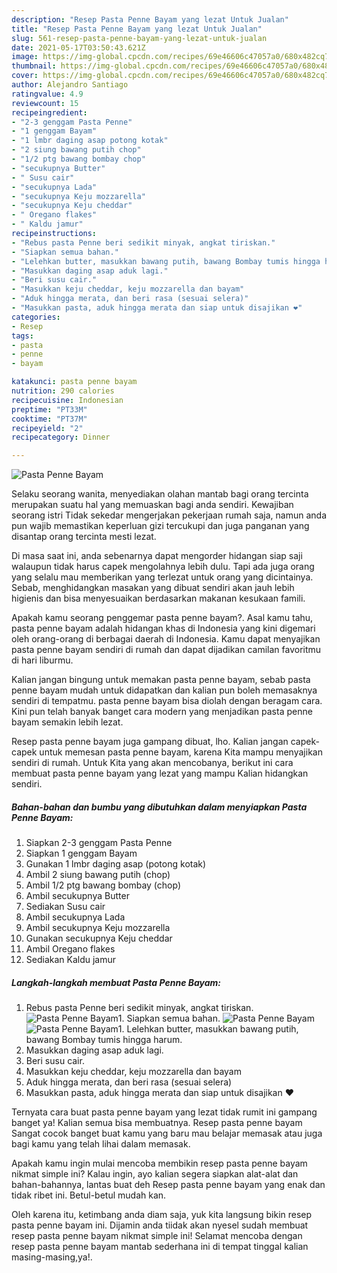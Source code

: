 ```yaml
---
description: "Resep Pasta Penne Bayam yang lezat Untuk Jualan"
title: "Resep Pasta Penne Bayam yang lezat Untuk Jualan"
slug: 561-resep-pasta-penne-bayam-yang-lezat-untuk-jualan
date: 2021-05-17T03:50:43.621Z
image: https://img-global.cpcdn.com/recipes/69e46606c47057a0/680x482cq70/pasta-penne-bayam-foto-resep-utama.jpg
thumbnail: https://img-global.cpcdn.com/recipes/69e46606c47057a0/680x482cq70/pasta-penne-bayam-foto-resep-utama.jpg
cover: https://img-global.cpcdn.com/recipes/69e46606c47057a0/680x482cq70/pasta-penne-bayam-foto-resep-utama.jpg
author: Alejandro Santiago
ratingvalue: 4.9
reviewcount: 15
recipeingredient:
- "2-3 genggam Pasta Penne"
- "1 genggam Bayam"
- "1 lmbr daging asap potong kotak"
- "2 siung bawang putih chop"
- "1/2 ptg bawang bombay chop"
- "secukupnya Butter"
- " Susu cair"
- "secukupnya Lada"
- "secukupnya Keju mozzarella"
- "secukupnya Keju cheddar"
- " Oregano flakes"
- " Kaldu jamur"
recipeinstructions:
- "Rebus pasta Penne beri sedikit minyak, angkat tiriskan."
- "Siapkan semua bahan."
- "Lelehkan butter, masukkan bawang putih, bawang Bombay tumis hingga harum."
- "Masukkan daging asap aduk lagi."
- "Beri susu cair."
- "Masukkan keju cheddar, keju mozzarella dan bayam"
- "Aduk hingga merata, dan beri rasa (sesuai selera)"
- "Masukkan pasta, aduk hingga merata dan siap untuk disajikan ❤️"
categories:
- Resep
tags:
- pasta
- penne
- bayam

katakunci: pasta penne bayam 
nutrition: 290 calories
recipecuisine: Indonesian
preptime: "PT33M"
cooktime: "PT37M"
recipeyield: "2"
recipecategory: Dinner

---
```



![Pasta Penne Bayam](https://img-global.cpcdn.com/recipes/69e46606c47057a0/680x482cq70/pasta-penne-bayam-foto-resep-utama.jpg)

Selaku seorang wanita, menyediakan olahan mantab bagi orang tercinta merupakan suatu hal yang memuaskan bagi anda sendiri. Kewajiban seorang istri Tidak sekedar mengerjakan pekerjaan rumah saja, namun anda pun wajib memastikan keperluan gizi tercukupi dan juga panganan yang disantap orang tercinta mesti lezat.

Di masa  saat ini, anda sebenarnya dapat mengorder hidangan siap saji walaupun tidak harus capek mengolahnya lebih dulu. Tapi ada juga orang yang selalu mau memberikan yang terlezat untuk orang yang dicintainya. Sebab, menghidangkan masakan yang dibuat sendiri akan jauh lebih higienis dan bisa menyesuaikan berdasarkan makanan kesukaan famili. 



Apakah kamu seorang penggemar pasta penne bayam?. Asal kamu tahu, pasta penne bayam adalah hidangan khas di Indonesia yang kini digemari oleh orang-orang di berbagai daerah di Indonesia. Kamu dapat menyajikan pasta penne bayam sendiri di rumah dan dapat dijadikan camilan favoritmu di hari liburmu.

Kalian jangan bingung untuk memakan pasta penne bayam, sebab pasta penne bayam mudah untuk didapatkan dan kalian pun boleh memasaknya sendiri di tempatmu. pasta penne bayam bisa diolah dengan beragam cara. Kini pun telah banyak banget cara modern yang menjadikan pasta penne bayam semakin lebih lezat.

Resep pasta penne bayam juga gampang dibuat, lho. Kalian jangan capek-capek untuk memesan pasta penne bayam, karena Kita mampu menyajikan sendiri di rumah. Untuk Kita yang akan mencobanya, berikut ini cara membuat pasta penne bayam yang lezat yang mampu Kalian hidangkan sendiri.

<!--inarticleads1-->

##### Bahan-bahan dan bumbu yang dibutuhkan dalam menyiapkan Pasta Penne Bayam:

1. Siapkan 2-3 genggam Pasta Penne
1. Siapkan 1 genggam Bayam
1. Gunakan 1 lmbr daging asap (potong kotak)
1. Ambil 2 siung bawang putih (chop)
1. Ambil 1/2 ptg bawang bombay (chop)
1. Ambil secukupnya Butter
1. Sediakan  Susu cair
1. Ambil secukupnya Lada
1. Ambil secukupnya Keju mozzarella
1. Gunakan secukupnya Keju cheddar
1. Ambil  Oregano flakes
1. Sediakan  Kaldu jamur




<!--inarticleads2-->

##### Langkah-langkah membuat Pasta Penne Bayam:

1. Rebus pasta Penne beri sedikit minyak, angkat tiriskan.
<img src="https://img-global.cpcdn.com/steps/a56b21467ef7a0f0/160x128cq70/pasta-penne-bayam-langkah-memasak-1-foto.jpg" alt="Pasta Penne Bayam">1. Siapkan semua bahan.
<img src="https://img-global.cpcdn.com/steps/fab8fc634c6d3ae8/160x128cq70/pasta-penne-bayam-langkah-memasak-2-foto.jpg" alt="Pasta Penne Bayam"><img src="https://img-global.cpcdn.com/steps/befb12745ebec4dc/160x128cq70/pasta-penne-bayam-langkah-memasak-2-foto.jpg" alt="Pasta Penne Bayam">1. Lelehkan butter, masukkan bawang putih, bawang Bombay tumis hingga harum.
1. Masukkan daging asap aduk lagi.
1. Beri susu cair.
1. Masukkan keju cheddar, keju mozzarella dan bayam
1. Aduk hingga merata, dan beri rasa (sesuai selera)
1. Masukkan pasta, aduk hingga merata dan siap untuk disajikan ❤️




Ternyata cara buat pasta penne bayam yang lezat tidak rumit ini gampang banget ya! Kalian semua bisa membuatnya. Resep pasta penne bayam Sangat cocok banget buat kamu yang baru mau belajar memasak atau juga bagi kamu yang telah lihai dalam memasak.

Apakah kamu ingin mulai mencoba membikin resep pasta penne bayam nikmat simple ini? Kalau ingin, ayo kalian segera siapkan alat-alat dan bahan-bahannya, lantas buat deh Resep pasta penne bayam yang enak dan tidak ribet ini. Betul-betul mudah kan. 

Oleh karena itu, ketimbang anda diam saja, yuk kita langsung bikin resep pasta penne bayam ini. Dijamin anda tiidak akan nyesel sudah membuat resep pasta penne bayam nikmat simple ini! Selamat mencoba dengan resep pasta penne bayam mantab sederhana ini di tempat tinggal kalian masing-masing,ya!.

